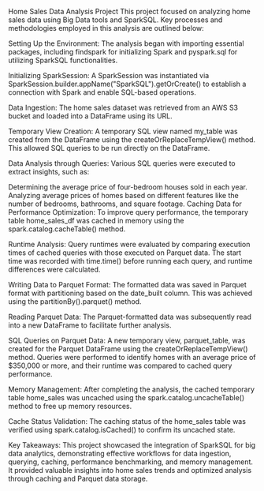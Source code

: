 Home Sales Data Analysis Project
This project focused on analyzing home sales data using Big Data tools and SparkSQL. Key processes and methodologies employed in this analysis are outlined below:

Setting Up the Environment:
The analysis began with importing essential packages, including findspark for initializing Spark and pyspark.sql for utilizing SparkSQL functionalities.

Initializing SparkSession:
A SparkSession was instantiated via SparkSession.builder.appName("SparkSQL").getOrCreate() to establish a connection with Spark and enable SQL-based operations.

Data Ingestion:
The home sales dataset was retrieved from an AWS S3 bucket and loaded into a DataFrame using its URL.

Temporary View Creation:
A temporary SQL view named my_table was created from the DataFrame using the createOrReplaceTempView() method. This allowed SQL queries to be run directly on the DataFrame.

Data Analysis through Queries:
Various SQL queries were executed to extract insights, such as:

Determining the average price of four-bedroom houses sold in each year.
Analyzing average prices of homes based on different features like the number of bedrooms, bathrooms, and square footage.
Caching Data for Performance Optimization:
To improve query performance, the temporary table home_sales_df was cached in memory using the spark.catalog.cacheTable() method.

Runtime Analysis:
Query runtimes were evaluated by comparing execution times of cached queries with those executed on Parquet data. The start time was recorded with time.time() before running each query, and runtime differences were calculated.

Writing Data to Parquet Format:
The formatted data was saved in Parquet format with partitioning based on the date_built column. This was achieved using the partitionBy().parquet() method.

Reading Parquet Data:
The Parquet-formatted data was subsequently read into a new DataFrame to facilitate further analysis.

SQL Queries on Parquet Data:
A new temporary view, parquet_table, was created for the Parquet DataFrame using the createOrReplaceTempView() method. Queries were performed to identify homes with an average price of $350,000 or more, and their runtime was compared to cached query performance.

Memory Management:
After completing the analysis, the cached temporary table home_sales was uncached using the spark.catalog.uncacheTable() method to free up memory resources.

Cache Status Validation:
The caching status of the home_sales table was verified using spark.catalog.isCached() to confirm its uncached state.

Key Takeaways:
This project showcased the integration of SparkSQL for big data analytics, demonstrating effective workflows for data ingestion, querying, caching, performance benchmarking, and memory management. It provided valuable insights into home sales trends and optimized analysis through caching and Parquet data storage.